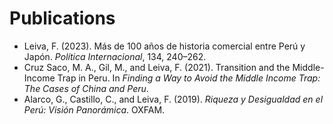 # Publications

- Leiva, F. (2023). Más de 100 años de historia comercial entre Perú y Japón. *Política Internacional*, 134, 240–262.
- Cruz Saco, M. A., Gil, M., and Leiva, F. (2021). Transition and the Middle-Income Trap in Peru. In *Finding a Way to Avoid the Middle Income Trap: The Cases of China and Peru*.
- Alarco, G., Castillo, C., and Leiva, F. (2019). *Riqueza y Desigualdad en el Perú: Visión Panorámica*. OXFAM.